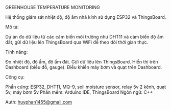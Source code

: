 GREENHOUSE TEMPERATURE MONITORING

Hệ thống giám sát nhiệt độ, độ ẩm nhà kính sử dụng ESP32 và ThingsBoard.

Mô tả:

Dự án đo dữ liệu từ các cảm biến môi trường như DHT11 và cảm biến độ ẩm đất, gửi dữ liệu lên ThingsBoard qua WiFi để theo dõi thời gian thực. 

Tính năng:

Đo nhiệt độ, độ ẩm, độ ẩm đát.
Gửi dữ liệu lên ThingsBoard.
Hiển thị trên Dashboard (biểu đồ, gauge).
Điều khiển máy bơm và quạt trên Dashboard.

Công cụ:

Phần cứng: ESP32, DHT11, MQ-9, soil moisture sensor, relay 5v 2 kênh, quạt 5v, máy bơm 5v
Phần mềm: Arduino IDE, ThingsBoard
Ngôn ngữ: C++

Auth: huyphan1455@gmail.com

